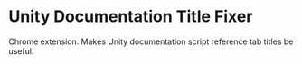 # Unity Documentation Title Fixer
Chrome extension. Makes Unity documentation script reference tab titles be useful.
